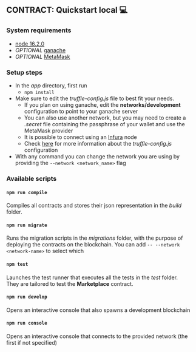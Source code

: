 ## CONTRACT: Quickstart local 💻

### System requirements
- [node 16.2.0](https://nodejs.org/)
- _OPTIONAL_ [ganache](https://www.trufflesuite.com/ganache)
- _OPTIONAL_ [MetaMask](https://metamask.io/)

### Setup steps
- In the _app_ directory, first run
    - `npm install`
- Make sure to edit the _truffle-config.js_ file to best fit your needs. 
    - If you plan on using ganache, edit the **networks/development** configuration to point to your ganache server
    - You can also use another network, but you may need to create a _.secret_ file containing the passphrase of your wallet and use the MetaMask provider
    - It is possible to connect using an [Infura](https://infura.io/) node
    - Check [here](https://www.trufflesuite.com/docs/truffle/reference/configuration) for more information about the  _truffle-config.js_ configuration
- With any command you can change the network you are using by providing the `--network <network_name>` flag

### Available scripts
#### `npm run compile`
Compiles all contracts and stores their json representation in the _build_ folder.

#### `npm run migrate`
Runs the migration scripts in the _migrations_ folder, with the purpose of deploying the contracts on the blockchain.
You can add `-- --network <network-name>` to select which 

#### `npm test`
Launches the test runner that executes all the tests in the _test_ folder.  
They are tailored to test the **Marketplace** contract.

#### `npm run develop`
Opens an interactive console that also spawns a development blockchain

#### `npm run console`
Opens an interactive console that connects to the provided network (the first if not specified)